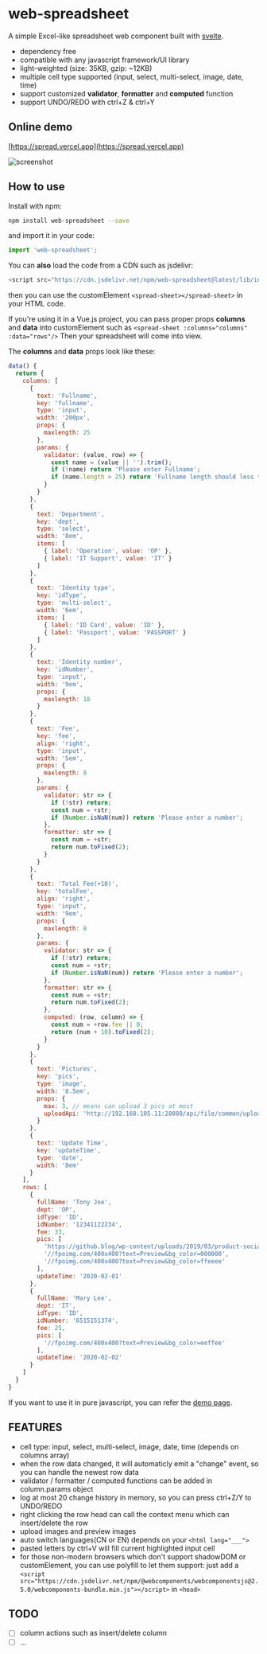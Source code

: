# web-spreadsheet

A simple Excel-like spreadsheet web component built with [svelte](https://github.com/sveltejs/svelte).

- dependency free
- compatible with any javascript framework/UI library
- light-weighted (size: 35KB, gzip: ~12KB)
- multiple cell type supported (input, select, multi-select, image, date, time)
- support customized **validator**, **formatter** and **computed** function
- support UNDO/REDO with ctrl+Z & ctrl+Y

## Online demo

[https://spread.vercel.app](https://spread.vercel.app)

![screenshot](https://i.ibb.co/FJrhmc4/spread-shot.png)

## How to use

Install with npm:

```bash
npm install web-spreadsheet --save
```

and import it in your code:

```js
import 'web-spreadsheet';
```

You can **also** load the code from a CDN such as jsdelivr:

```js
<script src="https://cdn.jsdelivr.net/npm/web-spreadsheet@latest/lib/index.min.js"></script>
```

then you can use the customElement `<spread-sheet></spread-sheet>` in your HTML code.

If you're using it in a Vue.js project, you can pass proper props **columns** and **data** into customElement such as `<spread-sheet :columns="columns" :data="rows"/>`
Then your spreadsheet will come into view.

The **columns** and **data** props look like these:

```js
data() {
  return {
    columns: [
      {
        text: 'Fullname',
        key: 'fullname',
        type: 'input',
        width: '200px',
        props: {
          maxlength: 25
        },
        params: {
          validator: (value, row) => {
            const name = (value || '').trim();
            if (!name) return 'Please enter Fullname';
            if (name.length > 25) return 'Fullname length should less than 25';
          }
        }
      },
      {
        text: 'Department',
        key: 'dept',
        type: 'select',
        width: '8em',
        items: [
          { label: 'Operation', value: 'OP' },
          { label: 'IT Support', value: 'IT' }
        ]
      },
      {
        text: 'Identity type',
        key: 'idType',
        type: 'multi-select',
        width: '6em',
        items: [
          { label: 'ID Card', value: 'ID' },
          { label: 'Passport', value: 'PASSPORT' }
        ]
      },
      {
        text: 'Identity number',
        key: 'idNumber',
        type: 'input',
        width: '9em',
        props: {
          maxlength: 18
        }
      },
      {
        text: 'Fee',
        key: 'fee',
        align: 'right',
        type: 'input',
        width: '5em',
        props: {
          maxlength: 8
        },
        params: {
          validator: str => {
            if (!str) return;
            const num = +str;
            if (Number.isNaN(num)) return 'Please enter a number';
          },
          formatter: str => {
            const num = +str;
            return num.toFixed(2);
          }
        }
      },
      {
        text: 'Total Fee(+10)',
        key: 'totalFee',
        align: 'right',
        type: 'input',
        width: '9em',
        props: {
          maxlength: 8
        },
        params: {
          validator: str => {
            if (!str) return;
            const num = +str;
            if (Number.isNaN(num)) return 'Please enter a number';
          },
          formatter: str => {
            const num = +str;
            return num.toFixed(2);
          },
          computed: (row, column) => {
            const num = +row.fee || 0;
            return (num + 10).toFixed(2);
          }
        }
      },
      {
        text: 'Pictures',
        key: 'pics',
        type: 'image',
        width: '8.5em',
        props: {
          max: 3, // means can upload 3 pics at most
          uploadApi: 'http://192.168.105.11:28080/api/file/common/upload'
        }
      },
      {
        text: 'Update Time',
        key: 'updateTime',
        type: 'date',
        width: '8em'
      }
    ],
    rows: [
      {
        fullName: 'Tony Joe',
        dept: 'OP',
        idType: 'ID',
        idNumber: '12341122234',
        fee: 33,
        pics: [
          'https://github.blog/wp-content/uploads/2019/03/product-social.png?fit=1201%2C630',
          '//fpoimg.com/400x400?text=Preview&bg_color=000000',
          '//fpoimg.com/400x400?text=Preview&bg_color=ffeeee'
        ],
        updateTime: '2020-02-01'
      },
      {
        fullName: 'Mary Lee',
        dept: 'IT',
        idType: 'ID',
        idNumber: '6515151374',
        fee: 25,
        pics: [
          '//fpoimg.com/400x400?text=Preview&bg_color=eeffee'
        ],
        updateTime: '2020-02-02'
      }
    ]
  }
}
```

If you want to use it in pure javascript, you can refer the [demo page](https://spread.vercel.app).

## FEATURES
- cell type: input, select, multi-select, image, date, time (depends on columns array)
- when the row data changed, it will automaticly emit a "change" event, so you can handle the newest row data
- validator / formatter / computed functions can be added in column.params object
- log at most 20 change history in memory, so you can press ctrl+Z/Y to UNDO/REDO
- right clicking the row head can call the context menu which can insert/delete the row
- upload images and preview images
- auto switch languages(CN or EN) depends on your `<html lang="___">`
- pasted letters by ctrl+V will fill current highlighted input cell
- for those non-modern browsers which don't support shadowDOM or customElement, you can use polyfill to let them support: just add a `<script src="https://cdn.jsdelivr.net/npm/@webcomponents/webcomponentsjs@2.5.0/webcomponents-bundle.min.js"></script>` in `<head>`

## TODO
- [ ] column actions such as insert/delete column
- [ ] ...
